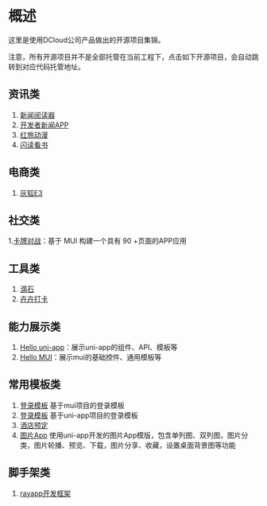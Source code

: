 # 概述
这里是使用DCloud公司产品做出的开源项目集锦。

注意，所有开源项目并不是全部托管在当前工程下，点击如下开源项目，会自动跳转到对应代码托管地址。

## 资讯类
1. [新闻阅读器](https://github.com/dcloudio/casecode/tree/master/reader)   
2. [开发者新闻APP](https://github.com/xland/DeveloperNews)
3. [红旅动漫](https://github.com/tomoya92/hltmapp-mui)
4. [闪读看书](https://github.com/zuiyuewentian/Mui_ReadBook)

## 电商类
1. [灰狐E3](https://github.com/huihoo/e3-h5)  

## 社交类
1.[卡牌对战](https://github.com/EasyTuan/mui-kidApp)：基于 MUI 构建一个具有 90 +页面的APP应用

## 工具类
1. [滴石](http://git.oschina.net/uikoo9/uikoo9-dishi)
2. [卉卉打卡](https://github.com/0312birdzhang/huihuisignin)

## 能力展示类
1. [Hello uni-app](https://github.com/dcloudio/uni-app/tree/master/examples/hello-uniapp)：展示uni-app的组件、API、模板等
2. [Hello MUI](https://github.com/dcloudio/mui/tree/master/examples/hello-mui)：展示mui的基础控件、通用模板等


## 常用模板类
1. [登录模板](https://github.com/dcloudio/mui/tree/master/examples/login) 基于mui项目的登录模板
2. [登录模板](https://github.com/dcloudio/uni-app/tree/master/examples/login-template) 基于uni-app项目的登录模板
3. [酒店预定](https://github.com/dcloudio/casecode/tree/master/hotel) 
4. [图片App](https://github.com/dcloudio/uni-app/tree/master/examples/image-template) 使用uni-app开发的图片App模版，包含单列图、双列图，图片分类，图片轮播、预览、下载，图片分享、收藏，设置桌面背景图等功能


## 脚手架类
1. [rayapp开发框架](https://github.com/dailc/hybrid_dcloud_rayapp)
